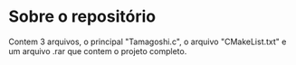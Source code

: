 # Sobre o repositório

Contem 3 arquivos, o principal "Tamagoshi.c", o arquivo "CMakeList.txt" e um arquivo .rar que contem o projeto completo.
